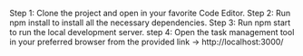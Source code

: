 Step 1: Clone the project and open in your favorite Code Editor.
Step 2: Run npm install to install all the necessary dependencies.
Step 3: Run npm start to run the local development server.
step 4: Open the task management tool in your preferred browser from the provided link -> http://localhost:3000/